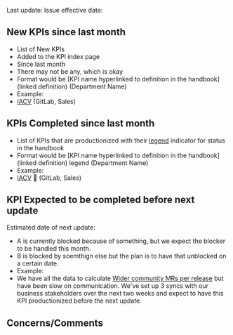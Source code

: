 <!---

This template is for the monthly KPI Status report. 

--->

Last update: <!--- Link to issue --->
Issue effective date: <!--- Date --->

## New KPIs since last month
* List of New KPIs
* Added to the KPI index page
* Since last month
* There may not be any, which is okay
* Format would be [KPI name hyperlinked to definition in the handbook](linked definition) (Department Name)
* Example:
* [IACV](https://about.gitlab.com/handbook/sales/#incremental-annual-contract-value-iacv) (GitLab, Sales)

## KPIs Completed since last month
* List of KPIs that are productionized with their [legend](https://about.gitlab.com/handbook/business-ops/data-team/kpi-index/#legend) indicator for status in the handbook
* Format would be [KPI name hyperlinked to definition in the handbook](linked definition) legend (Department Name)
* Example: 
* [IACV](https://about.gitlab.com/handbook/sales/#incremental-annual-contract-value-iacv) 🔗 (GitLab, Sales)

## KPI Expected to be completed before next update
Estimated date of next update:  <!--- Date --->
* A is currently blocked because of something, but we expect the blocker to be handled this month. 
* B is blocked by soemthign else but the plan is to have that unblocked on a certain date. 
* Example: 
* We have all the data to calculate [Wider community MRs per release](https://about.gitlab.com/handbook/marketing/community-relations/code-contributor-program/#wider-community-contributions-per-milestone) but have been slow on communication. We've set up 3 syncs with our business stakeholders over the next two weeks and expect to have this KPI productionized before the next update. 

## Concerns/Comments 
<!---
List out any concerns or comments if this issue's scope changes while this issue is live. 
--->
